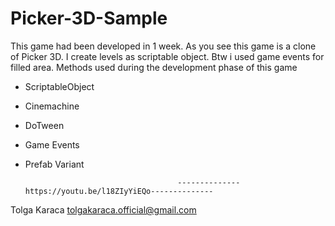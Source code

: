 # Picker-3D-Sample
This game had been developed in 1 week. As you see this game is a clone of Picker 3D. I create levels as scriptable object. Btw i used  game events for filled area.
Methods used during the development phase of this game

- ScriptableObject
- Cinemachine 
- DoTween
- Game Events
- Prefab Variant

                                        --------------https://youtu.be/l18ZIyYiEQo--------------


Tolga Karaca
tolgakaraca.official@gmail.com
